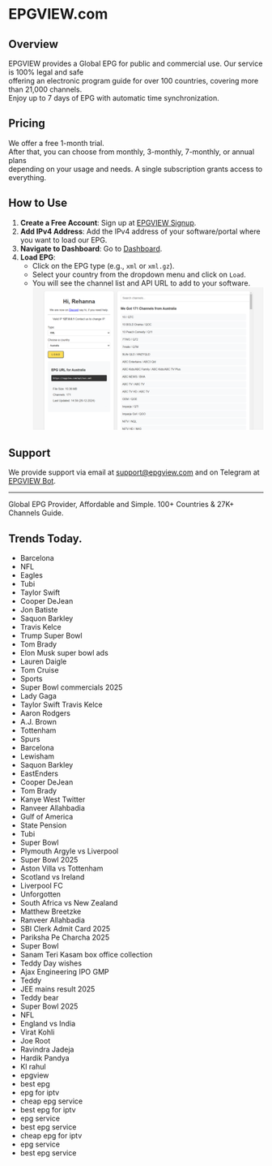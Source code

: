 # EPGVIEW.com



## Overview
EPGVIEW provides a Global EPG for public and commercial use. Our service is 100% legal and safe\
offering an electronic program guide for over 100 countries, covering more than 21,000 channels.\
Enjoy up to 7 days of EPG with automatic time synchronization.

## Pricing
We offer a free 1-month trial. \
After that, you can choose from monthly, 3-monthly, 7-monthly, or annual plans \
depending on your usage and needs. A single subscription grants access to everything.

## How to Use
1. **Create a Free Account**: Sign up at [EPGVIEW Signup](https://epgview.com/signup.php).
2. **Add IPv4 Address**: Add the IPv4 address of your software/portal where you want to load our EPG.
3. **Navigate to Dashboard**: Go to [Dashboard](https://epgview.com/dashboard.php).
4. **Load EPG**:
   - Click on the EPG type (e.g., `xml` or `xml.gz`).
   - Select your country from the dropdown menu and click on `Load`.
   - You will see the channel list and API URL to add to your software.
![EPGVIEW](img/dashboard.png)
## Support
We provide support via email at [support@epgview.com](mailto:support@epgview.com) and on Telegram at [EPGVIEW Bot](https://t.me/epgview_bot).

---

Global EPG Provider, Affordable and Simple. 100+ Countries & 27K+ Channels Guide.

## Trends Today.

- Barcelona
- NFL
- Eagles
- Tubi
- Taylor Swift
- Cooper DeJean
- Jon Batiste
- Saquon Barkley
- Travis Kelce
- Trump Super Bowl
- Tom Brady
- Elon Musk super bowl ads
- Lauren Daigle
- Tom Cruise
- Sports
- Super Bowl commercials 2025
- Lady Gaga
- Taylor Swift Travis Kelce
- Aaron Rodgers
- A.J. Brown
- Tottenham
- Spurs
- Barcelona
- Lewisham
- Saquon Barkley
- EastEnders
- Cooper DeJean
- Tom Brady
- Kanye West Twitter
- Ranveer Allahbadia
- Gulf of America
- State Pension
- Tubi
- Super Bowl
- Plymouth Argyle vs Liverpool
- Super Bowl 2025
- Aston Villa vs Tottenham
- Scotland vs Ireland
- Liverpool FC
- Unforgotten
- South Africa vs New Zealand
- Matthew Breetzke
- Ranveer Allahbadia
- SBI Clerk Admit Card 2025
- Pariksha Pe Charcha 2025
- Super Bowl
- Sanam Teri Kasam box office collection
- Teddy Day wishes
- Ajax Engineering IPO GMP
- Teddy
- JEE mains result 2025
- Teddy bear
- Super Bowl 2025
- NFL
- England vs India
- Virat Kohli
- Joe Root
- Ravindra Jadeja
- Hardik Pandya
- Kl rahul
- epgview
- best epg
- epg for iptv
- cheap epg service
- best epg for iptv
- epg service
- best epg service
- cheap epg for iptv
- epg service
- best epg service
